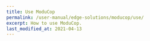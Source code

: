 ```yaml
---
title: Use ModuCop
permalink: /user-manual/edge-solutions/moducop/use/
excerpt: How to use ModuCop.
last_modified_at: 2021-04-13
---
```

